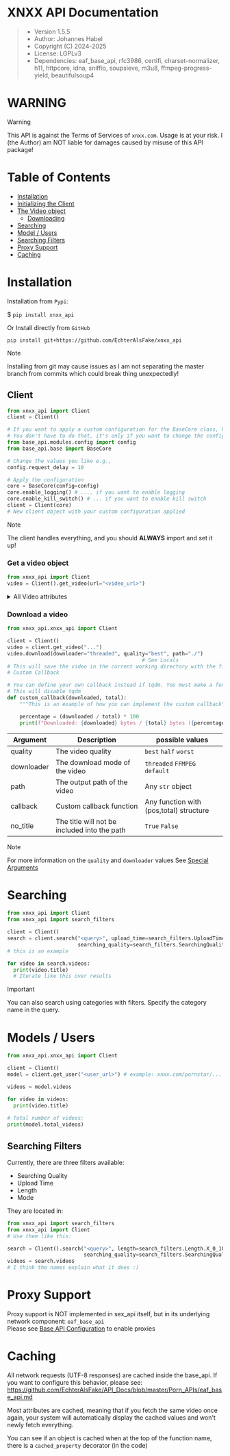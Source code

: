 # XNXX API Documentation

> - Version 1.5.5
> - Author: Johannes Habel
> - Copyright (C) 2024-2025
> - License: LGPLv3
> - Dependencies: eaf_base_api, rfc3986, certifi, charset-normalizer, h11, httpcore, idna, sniffio, soupsieve,
m3u8, ffmpeg-progress-yield, beautifulsoup4

# WARNING
> [!WARNING]
> This API is against the Terms of Services of `xnxx.com`. Usage is at your risk.
> I (the Author) am NOT liable for damages caused by misuse of this API package!


# Table of Contents
- [Installation](#installation)
- [Initializing the Client](#client)
- [The Video object](#get-a-video-object)
    - [Downloading](#download-a-video)
- [Searching](#searching)
- [Model / Users](#models--users) 
- [Searching Filters](#searching-filters)
- [Proxy Support](#proxy-support)
- [Caching](#caching)

# Installation
Installation from `Pypi`:

$ `pip install xnxx_api`

Or Install directly from `GitHub`

`pip install git+https://github.com/EchterAlsFake/xnxx_api`

> [!NOTE]
> Installing from git may cause issues as I am not separating the master branch
> from commits which could break thing unexpectedly!

## Client

```python
from xnxx_api import Client
client = Client()

# If you want to apply a custom configuration for the BaseCore class, here you go:  
# You don't have to do that, it's only if you want to change the configuration of eaf_base_api!
from base_api.modules.config import config
from base_api.base import BaseCore

# Change the values you like e.g.,
config.request_delay = 10

# Apply the configuration
core = BaseCore(config=config)
core.enable_logging() # .... if you want to enable logging
core.enable_kill_switch() # ... if you want to enable kill switch
client = Client(core)
# New client object with your custom configuration applied
```

> [!NOTE]
> The client handles everything, and you should **ALWAYS** import and set it up!

### Get a video object

```python
from xnxx_api import Client
video = Client().get_video(url="<video_url>")
```

<details>
  <summary>All Video attributes</summary>
    
  | Attribute        | Returns |  is cached?   |
  |:-----------------|:-------:|:-------------:|
  | .title           |   str   |      Yes      |
  | .author          |   str   |      Yes      |
  | .length          |   str   |      Yes      |
  | .highest_quality |   str   |      Yes      |
  | .views           |   int   |      Yes      |
  | .comment_count   |   int   |      Yes      |
  | .likes           |   int   |      Yes      |
  | .dislikes        |   int   |      Yes      |
  | .pornstars       |  list   |      Yes      |
  | .description     |   str   |      Yes      |
  | .tags            |  list   |      Yes      |
  | .thumbnail_url   |  list   |      Yes      |
  | .publish_date    |   str   |      Yes      |
  | .content_url     |   str   |      Yes      |

</details>

### Download a video

```python
from xnxx_api.xnxx_api import Client

client = Client()
video = client.get_video("...")
video.download(downloader="threaded", quality="best", path="./")
                                            # See Locals
# This will save the video in the current working directory with the filename being the video title
# Custom Callback

# You can define your own callback instead if tqdm. You must make a function that takes pos and total as arguments.
# This will disable tqdm
def custom_callback(downloaded, total):
    """This is an example of how you can implement the custom callback"""

    percentage = (downloaded / total) * 100
    print(f"Downloaded: {downloaded} bytes / {total} bytes ({percentage:.2f}%)")
```

| Argument   | Description                                  | possible values                         |
|------------|----------------------------------------------|-----------------------------------------|
| quality    | The video quality                            | `best` `half` `worst`                   |
| downloader | The download mode of the video               | `threaded` `FFMPEG` `default`           |
| path       | The output path of the video                 | Any `str` object                        |
| callback   | Custom callback function                     | Any function with (pos,total) structure |
| no_title   | The title will not be included into the path | `True` `False`                          |

> [!NOTE]
> For more information on the `quality` and `downloader` values See [Special Arguments](https://github.com/EchterAlsFake/API_Docs/blob/master/Porn_APIs/special_arguments.md)

# Searching
```python
from xnxx_api import Client
from xnxx_api import search_filters

client = Client()
search = client.search("<query>", upload_time=search_filters.UploadTime.month, length=search_filters.Length.X_0_10min, 
                       searching_quality=search_filters.SearchingQuality.X_720p, mode=search_filters.Mode.default)
# this is an example

for video in search.videos:
  print(video.title)
  # Iterate like this over results
```

> [!Important]
> You can also search using categories with filters. Specify the category name in the query.

# Models / Users

```python
from xnxx_api.xnxx_api import Client

client = Client()
model = client.get_user("<user_url>") # example: xnxx.com/pornstar/...

videos = model.videos

for video in videos:
  print(video.title)
  
# Total number of videos:
print(model.total_videos)


```

## Searching Filters

Currently, there are three filters available:

- Searching Quality
- Upload Time
- Length
- Mode

They are located in:

```python
from xnxx_api import search_filters
from xnxx_api import Client
# Use them like this:

search = Client().search("<query>", length=search_filters.Length.X_0_10min, upload_time=search_filters.UploadTime.year,
                         searching_quality=search_filters.SearchingQuality.X_1080p_plus, mode=search_filters.Mode.default)
videos = search.videos
# I think the names explain what it does :)
```

# Proxy Support
Proxy support is NOT implemented in sex_api itself, but in its underlying network component: `eaf_base_api`
<br>Please see [Base API Configuration](https://github.com/EchterAlsFake/API_Docs/blob/master/Porn_APIs/eaf_base_api.md) to enable proxies

# Caching
All network requests (UTF-8 responses) are cached inside the base_api.
If you want to configure this behavior, please see:
<br>https://github.com/EchterAlsFake/API_Docs/blob/master/Porn_APIs/eaf_base_api.md

Most attributes are cached, meaning that if you
fetch the same video once again, your system will automatically display the cached
values and won't newly fetch everything.

You can see if an object is cached when at the top of the function name, there is a
`cached_property` decorator (in the code)